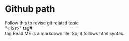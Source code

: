 # Github path
Follow this to revise git related topic<br> "< b r>"
 tag# <br> tag
Read ME is a markdown file. So, it follows html syntax.
